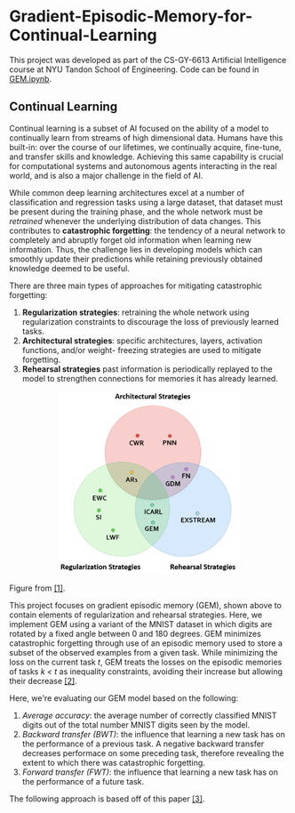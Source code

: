 # Gradient-Episodic-Memory-for-Continual-Learning

This project was developed as part of the CS-GY-6613 Artificial Intelligence course at NYU Tandon School of Engineering. Code can be found in [GEM.ipynb](https://github.com/jmg764/Gradient-Episodic-Memory-for-Continual-Learning/blob/master/GEM.ipynb).

## Continual Learning
Continual learning is a subset of AI focused on the ability of a model to continually learn from streams of high dimensional data. Humans have this built-in: over the course of our lifetimes, we continually acquire, fine-tune, and transfer skills and knowledge. Achieving this same capability is crucial for computational systems and autonomous agents interacting in the real world, and is also a major challenge in the field of AI. 

While common deep learning architectures excel at a number of classification and regression tasks using a large dataset, that dataset must be present during the training phase, and the whole network must be *retrained* whenever the underlying distribution of data changes. This contributes to **catastrophic forgetting**: the tendency of a neural network to completely and abruptly forget old information when learning new information. Thus, the challenge lies in developing models which can smoothly update their predictions while retaining previously obtained knowledge deemed to be useful.

There are three main types of approaches for mitigating catastrophic forgetting:
<ol start="1">
    <li><b>Regularization strategies</b>: retraining the whole network using regularization constraints to discourage the loss of previously learned tasks.</li>
    <li><b>Architectural strategies</b>: specific architectures, layers, activation functions, and/or weight- freezing strategies are used to mitigate forgetting.</li>
    <li><b>Rehearsal strategies</b> past information is periodically replayed to the model to strengthen connections for memories it has already learned.</li>
</ol>

<p align="center">
<img src="catastrophic_forgetting_strategies.png"  alt="drawing" width="325"/>
</p>

Figure from <a href="https://arxiv.org/abs/1806.08568" target="_blank">[1]</a>.

This project focuses on gradient episodic memory (GEM), shown above to contain elements of regularization and rehearsal strategies. Here, we implement GEM using a variant of the MNIST dataset in which digits are rotated by a fixed angle between 0 and 180 degrees. GEM minimizes catastrophic forgetting through use of an episodic memory used to store a subset of the observed examples from a given task. While minimizing the loss on the current task *t*, GEM treats the losses on the episodic memories of tasks *k < t* as inequality constraints, avoiding their increase but allowing their decrease <a href="https://arxiv.org/abs/1802.07569" target="_blank">[2]</a>.

Here, we're evaluating our GEM model based on the following: 

1. *Average accuracy*: the average number of correctly classified MNIST digits out of the total number MNIST digits seen by the model.
2. *Backward transfer (BWT)*: the influence that learning a new task has on the performance of a previous task. A negative backward transfer decreases performace on some preceding task, therefore revealing the extent to which there was catastrophic forgetting.
3. *Forward transfer (FWT)*: the influence that learning a new task has on the performance of a future task.

The following approach is based off of this paper <a href="https://arxiv.org/abs/1706.08840" target="_blank">[3]</a>.
